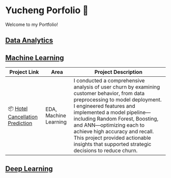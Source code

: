 # Yucheng Porfolio 💼

Welcome to my Portfolio!


## [Data Analytics]()

## [Machine Learning]()
| Project Link | Area | Project Description |
| --- | --- | --- |
| 📦 [ Hotel Cancellation Prediction]() | EDA, Machine Learning | I conducted a comprehensive analysis of user churn by examining customer behavior, from data preprocessing to model deployment. I engineered features and implemented a model pipeline—including Random Forest, Boosting, and ANN—optimizing each to achieve high accuracy and recall. This project provided actionable insights that supported strategic decisions to reduce churn. |

## [Deep Learning]()



<!-- 
## [Data Visualization]()
| Project Link | Project Description | Dashboard Link
| ---| --- | --- |
| 📦 [Amazon US Sales Data Analysis]() | Amazon is the largest online retail marketplace in the USA. Amid this dynamic marketplace, sellers continually seek avenues for enhancing their sales performance. To delve into this challenge, I scrutinized a comprehensive dataset of products selling on Amazon US, analyzing the multifaceted factors at play. These factors encompass pricing strategies, customer ratings, promotional discounts, and product titles, all of which collectively shape and influence sales performance | [Dashboard](https://public.tableau.com/shared/BXPGBPB7P?:display_count=n&:origin=viz_share_link)


## 📚 Table of Contents
- Data Analytics
- Machine Learning
- Deep Learning
--!>
